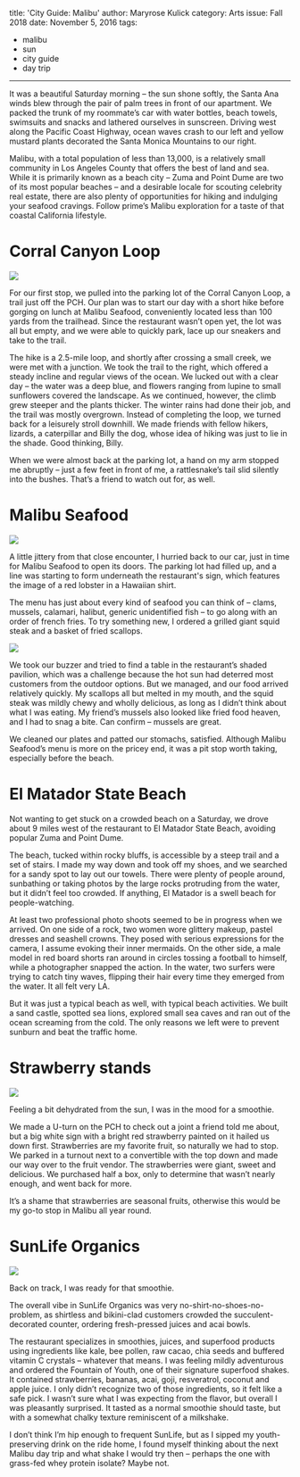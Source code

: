 title: 'City Guide: Malibu'
author: Maryrose Kulick
category: Arts
issue: Fall 2018
date: November 5, 2016
tags:
  - malibu
  - sun
  - city guide
  - day trip

---
It was a beautiful Saturday morning – the sun shone softly, the Santa Ana winds
blew through the pair of palm trees in front of our apartment. We packed the
trunk of my roommate’s car with water bottles, beach towels, swimsuits and
snacks and lathered ourselves in sunscreen. Driving west along the Pacific Coast
Highway, ocean waves crash to our left and yellow mustard plants decorated the
Santa Monica Mountains to our right.

Malibu, with a total population of less than 13,000, is a relatively small
community in Los Angeles County that offers the best of land and sea. While it
is primarily known as a beach city – Zuma and Point Dume are two of its most
popular beaches – and a desirable locale for scouting celebrity real estate,
there are also plenty of opportunities for hiking and indulging your seafood
cravings. Follow prime’s Malibu exploration for a taste of that coastal
California lifestyle.

# Corral Canyon Loop

![]('image1.jpg')

For our first stop, we pulled into the parking lot of the Corral Canyon Loop, a
trail just off the PCH. Our plan was to start our day with a short hike before
gorging on lunch at Malibu Seafood, conveniently located less than 100 yards
from the trailhead. Since the restaurant wasn’t open yet, the lot was all but
empty, and we were able to quickly park, lace up our sneakers and take to the
trail.

The hike is a 2.5-mile loop, and shortly after crossing a small creek, we were
met with a junction. We took the trail to the right, which offered a steady
incline and regular views of the ocean. We lucked out with a clear day – the
water was a deep blue, and flowers ranging from lupine to small sunflowers
covered the landscape. As we continued, however, the climb grew steeper and the
plants thicker. The winter rains had done their job, and the trail was mostly
overgrown. Instead of completing the loop, we turned back for a leisurely stroll
downhill. We made friends with fellow hikers, lizards, a caterpillar and Billy
the dog, whose idea of hiking was just to lie in the shade. Good thinking,
Billy.

When we were almost back at the parking lot, a hand on my arm stopped me
abruptly – just a few feet in front of me, a rattlesnake’s tail slid silently
into the bushes. That’s a friend to watch out for, as well.

# Malibu Seafood

![]('image2.jpg')

A little jittery from that close encounter, I hurried back to our car, just in
time for Malibu Seafood to open its doors. The parking lot had filled up, and a
line was starting to form underneath the restaurant's sign, which features the
image of a red lobster in a Hawaiian shirt.

The menu has just about every kind of seafood you can think of – clams, mussels,
calamari, halibut, generic unidentified fish – to go along with an order of
french fries. To try something new, I ordered a grilled giant squid steak and a
basket of fried scallops.

![]('image3.jpg')

We took our buzzer and tried to find a table in the restaurant’s shaded
pavilion, which was a challenge because the hot sun had deterred most customers
from the outdoor options. But we managed, and our food arrived relatively
quickly. My scallops all but melted in my mouth, and the squid steak was mildly
chewy and wholly delicious, as long as I didn’t think about what I was eating.
My friend’s mussels also looked like fried food heaven, and I had to snag a
bite. Can confirm – mussels are great.

We cleaned our plates and patted our stomachs, satisfied. Although Malibu
Seafood’s menu is more on the pricey end, it was a pit stop worth taking,
especially before the beach.

# El Matador State Beach

Not wanting to get stuck on a crowded beach on a Saturday, we drove about 9
miles west of the restaurant to El Matador State Beach, avoiding popular Zuma
and Point Dume.

The beach, tucked within rocky bluffs, is accessible by a steep trail and a set
of stairs. I made my way down and took off my shoes, and we searched for a sandy
spot to lay out our towels. There were plenty of people around, sunbathing or
taking photos by the large rocks protruding from the water, but it didn’t feel
too crowded. If anything, El Matador is a swell beach for people-watching.

At least two professional photo shoots seemed to be in progress when we arrived.
On one side of a rock, two women wore glittery makeup, pastel dresses and
seashell crowns. They posed with serious expressions for the camera, I assume
evoking their inner mermaids. On the other side, a male model in red board
shorts ran around in circles tossing a football to himself, while a photographer
snapped the action. In the water, two surfers were trying to catch tiny waves,
flipping their hair every time they emerged from the water. It all felt very LA.

But it was just a typical beach as well, with typical beach activities. We built
a sand castle, spotted sea lions, explored small sea caves and ran out of the
ocean screaming from the cold. The only reasons we left were to prevent sunburn
and beat the traffic home.

# Strawberry stands

![]('image4.jpg')

Feeling a bit dehydrated from the sun, I was in the mood for a smoothie.

We made a U-turn on the PCH to check out a joint a friend told me about, but a
big white sign with a bright red strawberry painted on it hailed us down first.
Strawberries are my favorite fruit, so naturally we had to stop. We parked in a
turnout next to a convertible with the top down and made our way over to the
fruit vendor. The strawberries were giant, sweet and delicious. We purchased
half a box, only to determine that wasn’t nearly enough, and went back for more.

It’s a shame that strawberries are seasonal fruits, otherwise this would be my
go-to stop in Malibu all year round.

# SunLife Organics

![]('image5.jpg')

Back on track, I was ready for that smoothie.

The overall vibe in SunLife Organics was very no-shirt-no-shoes-no-problem, as
shirtless and bikini-clad customers crowded the succulent-decorated counter,
ordering fresh-pressed juices and acai bowls.

The restaurant specializes in smoothies, juices, and superfood products using
ingredients like kale, bee pollen, raw cacao, chia seeds and buffered vitamin C
crystals – whatever that means. I was feeling mildly adventurous and ordered the
Fountain of Youth, one of their signature superfood shakes. It contained
strawberries, bananas, acai, goji, resveratrol, coconut and apple juice. I only
didn’t recognize two of those ingredients, so it felt like a safe pick. I wasn’t
sure what I was expecting from the flavor, but overall I was pleasantly
surprised. It tasted as a normal smoothie should taste, but with a somewhat
chalky texture reminiscent of a milkshake.

I don’t think I’m hip enough to frequent SunLife, but as I sipped my
youth-preserving drink on the ride home, I found myself thinking about the next
Malibu day trip and what shake I would try then – perhaps the one with grass-fed
whey protein isolate? Maybe not.
